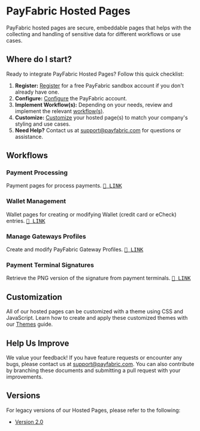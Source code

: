 # PayFabric Hosted Pages

PayFabric hosted pages are secure, embeddable pages that helps with the collecting and handling of sensitive data for different workflows or use cases.

## Where do I start?

Ready to integrate PayFabric Hosted Pages? Follow this quick checklist:

1. **Register:** [Register](https://sandbox.payfabric.com/Portal/Account/Register) for a free PayFabric sandbox account if you don't already have one.
2. **Configure:** [Configure](https://github.com/PayFabric/Portal/tree/master/PayFabric/Sections/Configure%20Portal.md) the PayFabric account.
3. **Implement Workflow(s):** Depending on your needs, review and implement the relevant [workflow(s)](#workflows).
4. **Customize:** [Customize](#customization) your hosted page(s) to match your company's styling and use cases.
3. **Need Help?** Contact us at <support@payfabric.com> for questions or assistance.

## Workflows

### Payment Processing

Payment pages for process payments. [<kbd>🔗 LINK</kbd>](Workflows/Payment%20Processing.md)

### Wallet Management

Wallet pages for creating or modifying Wallet (credit card or eCheck) entries. [<kbd>🔗 LINK</kbd>](Workflows/Wallet%20Management.md)

### Manage Gateways Profiles

Create and modify PayFabric Gateway Profiles. [<kbd>🔗 LINK</kbd>](Workflows/Manage%20Gateway%20Profile.md)

### Payment Terminal Signatures

Retrieve the PNG version of the signature from payment terminals. [<kbd>🔗 LINK</kbd>](Workflows/Payment%20Terminal%20Signatures.md)

## Customization

All of our hosted pages can be customized with a theme using CSS and JavaScript. Learn how to create and apply these customized themes with our [Themes](https://github.com/PayFabric/Portal/blob/master/PayFabric/Sections/Themes.md) guide.

## Help Us Improve

We value your feedback! If you have feature requests or encounter any bugs, please contact us at <support@payfabric.com>. You can also contribute by branching these documents and submitting a pull request with your improvements.

## Versions

For legacy versions of our Hosted Pages, please refer to the following:

* [Version 2.0](https://github.com/PayFabric/Hosted-Pages/tree/v2)
